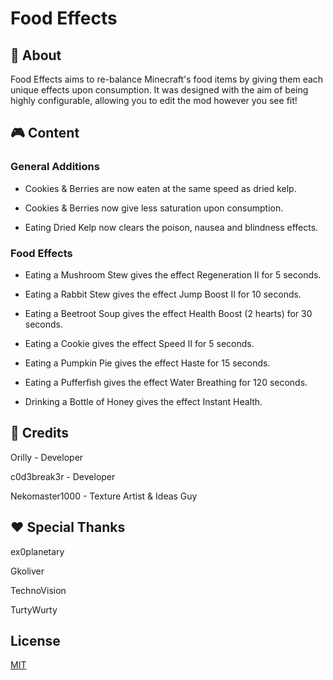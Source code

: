 # Food Effects

## 📖 About

Food Effects aims to re-balance Minecraft's food items by giving them each unique effects upon consumption. It was designed with the aim of being highly configurable, allowing you to edit the mod however you see fit!

## 🎮 Content

### General Additions

- Cookies & Berries are now eaten at the same speed as dried kelp.

- Cookies & Berries now give less saturation upon consumption.

- Eating Dried Kelp now clears the poison, nausea and blindness effects.

### Food Effects

- Eating a Mushroom Stew gives the effect Regeneration II for 5 seconds.

- Eating a Rabbit Stew gives the effect Jump Boost II for 10 seconds.

- Eating a Beetroot Soup gives the effect Health Boost (2 hearts) for 30 seconds.

- Eating a Cookie gives the effect Speed II for 5 seconds.

- Eating a Pumpkin Pie gives the effect Haste for 15 seconds.

- Eating a Pufferfish gives the effect Water Breathing for 120 seconds.

- Drinking a Bottle of Honey gives the effect Instant Health.

## 📰 Credits

Orilly - Developer

c0d3break3r - Developer

Nekomaster1000 - Texture Artist & Ideas Guy

## ❤️ Special Thanks

ex0planetary

Gkoliver

TechnoVision

TurtyWurty



## License
[MIT](https://choosealicense.com/licenses/mit/)
